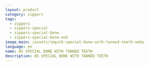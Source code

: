 ```yaml
---
layout: product
category: zippers
tags:
  - zippers
  - zippers-special
  - zippers-special-bone
  - zippers-special-bone-no5
image_main: /assets/img/n5-special-bone-with-tanned-teeth.webp
language: en
name: N5 SPECIAL BONE WITH TANNED TEETH
description: N5 SPECIAL BONE WITH TANNED TEETH
---
```

